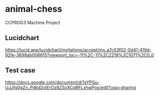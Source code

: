 # animal-chess
CCPROG3 Machine Project

## Lucidchart
https://lucid.app/lucidchart/invitations/accept/inv_a7c53f02-0d41-419d-92fe-3698ab006615?viewport_loc=-11%2C-11%2C2219%2C1071%2C0_0

## Test case
https://docs.google.com/document/d/1sYPQu-UJJfg0gZn_Pdkd2vtErOz8ZSxXCqRFLxhwPos/edit?usp=sharing
